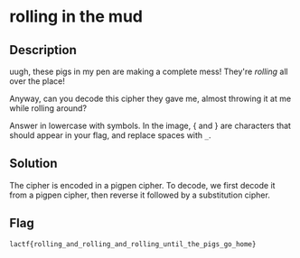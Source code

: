 # rolling in the mud

## Description
uugh, these pigs in my pen are making a complete mess! They're _rolling_ all over the place!

Anyway, can you decode this cipher they gave me, almost throwing it at me while rolling around?

Answer in lowercase with symbols. In the image, { and } are characters that should appear in your flag, and replace spaces with `_`.

## Solution
The cipher is encoded in a pigpen cipher. To decode, we first decode it from a pigpen cipher, then reverse it followed by a substitution cipher.

## Flag
```txt
lactf{rolling_and_rolling_and_rolling_until_the_pigs_go_home}
```
